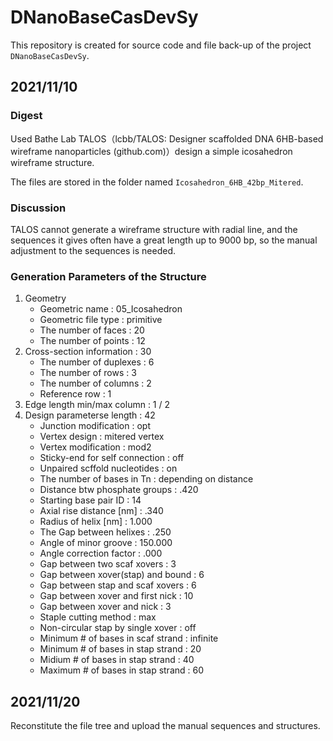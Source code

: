 # DNanoBaseCasDevSy
This repository is created for source code and file back-up of the project `DNanoBaseCasDevSy`.
## 2021/11/10
### Digest
Used Bathe Lab TALOS（lcbb/TALOS: Designer scaffolded DNA 6HB-based wireframe nanoparticles (github.com)）design a simple icosahedron wireframe structure.

The files are stored in the folder named `Icosahedron_6HB_42bp_Mitered`.
### Discussion
TALOS cannot generate  a wireframe structure with radial line, and the sequences it gives often have a great length up to 9000 bp, so the manual adjustment to the sequences is needed.
### Generation Parameters of the Structure
1. Geometry
     * Geometric name                    : 05_Icosahedron
     * Geometric file type               : primitive
     * The number of faces               : 20
     * The number of points              : 12
2. Cross-section information           : 30
     * The number of duplexes            : 6
     * The number of rows                : 3
     * The number of columns             : 2
     * Reference row                     : 1
3. Edge length min/max column          : 1 / 2
4. Design parameterse length           : 42
     * Junction modification             : opt
     * Vertex design                     : mitered vertex
     * Vertex modification               : mod2
     * Sticky-end for self connection    : off
     * Unpaired scffold nucleotides      : on
     * The number of bases in Tn         : depending on distance
     * Distance btw phosphate groups     : .420
     * Starting base pair ID             : 14
     * Axial rise distance [nm]          : .340
     * Radius of helix [nm]              : 1.000
     * The Gap between helixes           : .250
     * Angle of minor groove             : 150.000
     * Angle correction factor           : .000
     * Gap between two scaf xovers       : 3
     * Gap between xover(stap) and bound : 6
     * Gap between stap and scaf xovers  : 6
     * Gap between xover and first nick  : 10
     * Gap between xover and nick        : 3
     * Staple cutting method             : max
     * Non-circular stap by single xover : off
     * Minimum # of bases in scaf strand : infinite
     * Minimum # of bases in stap strand : 20
     * Midium # of bases in stap strand  : 40
     * Maximum # of bases in stap strand : 60

## 2021/11/20
Reconstitute the file tree and upload the manual sequences and structures.

